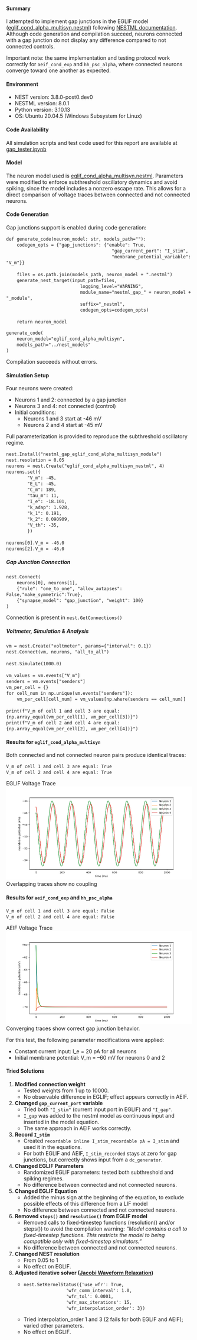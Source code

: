 #### **Summary**
I attempted to implement gap junctions in the EGLIF model ([eglif_cond_alpha_multisyn.nestml](https://github.com/dbbs-lab/cerebellar-models/blob/master/cerebellar_models/nest_models/eglif_cond_alpha_multisyn.nestml)) following [NESTML documentation](https://nestml.readthedocs.io/en/latest/running/running_nest.html#gap-junctions-electrical-synapses ). Although code generation and compilation succeed, neurons connected with a gap junction do not display any difference compared to not connected controls.

Important note: the same implementation and testing protocol work correctly for ```aeif_cond_exp``` and ```hh_psc_alpha```, where connected neurons converge toward one another as expected.
#### **Environment**
- NEST version: 3.8.0-post0.dev0
- NESTML version: 8.0.1
- Python version:  3.10.13
- OS: Ubuntu 20.04.5 (Windows Subsystem for Linux)

#### **Code Availability**
All simulation scripts and test code used for this report are available at  [gap_tester.ipynb](https://github.com/FrassettoN/io-gap-junctions-network/blob/main/nestml_gap_junctions/gap_tester.ipynb)
#### **Model**
The neuron model used is [eglif_cond_alpha_multisyn.nestml](https://github.com/dbbs-lab/cerebellar-models/blob/master/cerebellar_models/nest_models/eglif_cond_alpha_multisyn.nestml).
Parameters were modified to enforce subthreshold oscillatory dynamics and avoid spiking, since the model includes a nonzero escape rate. This allows for a direct comparison of voltage traces between connected and not connected neurons.
#### **Code Generation**
Gap junctions support is enabled during code generation:

```
def generate_code(neuron_model: str, models_path=""):
    codegen_opts = {"gap_junctions": {"enable": True,
                                        "gap_current_port": "I_stim",
                                        "membrane_potential_variable": "V_m"}}

    files = os.path.join(models_path, neuron_model + ".nestml")
    generate_nest_target(input_path=files,
                            logging_level="WARNING",
                            module_name="nestml_gap_" + neuron_model + "_module",
                            suffix="_nestml",
                            codegen_opts=codegen_opts)

    return neuron_model
```

```
generate_code(
	neuron_model="eglif_cond_alpha_multisyn", 
	models_path="../nest_models"
)
```

Compilation succeeds without errors.
#### **Simulation Setup**

Four neurons were created:
- Neurons 1 and 2: connected by a gap junction
- Neurons 3 and 4: not connected (control)
- Initial conditions:
    - Neurons 1 and 3 start at -46 mV
    - Neurons 2 and 4 start at -45 mV

Full parameterization is provided to reproduce the subthreshold oscillatory regime.

```
nest.Install("nestml_gap_eglif_cond_alpha_multisyn_module")
nest.resolution = 0.05
neurons = nest.Create("eglif_cond_alpha_multisyn_nestml", 4)
neurons.set({
        "V_m": -45,
        "E_L": -45,
        "C_m": 189,
        "tau_m": 11,
        "I_e": -18.101,
        "k_adap": 1.928,
        "k_1": 0.191,
        "k_2": 0.090909,
        "V_th": -35,
        })
        
neurons[0].V_m = -46.0
neurons[2].V_m = -46.0
```
##### Gap Junction Connection
```
nest.Connect(
	neurons[0], neurons[1], 
	{"rule": "one_to_one", "allow_autapses": False,"make_symmetric":True}, 
	{"synapse_model": "gap_junction", "weight": 100}
)
```
Connection is present in `nest.GetConnections()`
##### Voltmeter, Simulation & Analysis
```
vm = nest.Create("voltmeter", params={"interval": 0.1})
nest.Connect(vm, neurons, "all_to_all")

nest.Simulate(1000.0)

vm_values = vm.events["V_m"]
senders = vm.events["senders"]
vm_per_cell = {}
for cell_num in np.unique(vm.events["senders"]):
	vm_per_cell[cell_num] = vm_values[np.where(senders == cell_num)]

print(f"V_m of cell 1 and cell 3 are equal: {np.array_equal(vm_per_cell[1], vm_per_cell[3])}")
print(f"V_m of cell 2 and cell 4 are equal: {np.array_equal(vm_per_cell[2], vm_per_cell[4])}")
```
#### **Results for ```eglif_cond_alpha_multisyn```**
Both connected and not connected neuron pairs produce identical traces:
```
V_m of cell 1 and cell 3 are equal: True 
V_m of cell 2 and cell 4 are equal: True
```

EGLIF Voltage Trace
![EGLIF Voltage Trace](./images/EGLIF%20Voltage%20Trace.png)
Overlapping traces show no coupling

#### **Results for ```aeif_cond_exp``` and ```hh_psc_alpha```** 
```
V_m of cell 1 and cell 3 are equal: False 
V_m of cell 2 and cell 4 are equal: False
```

AEIF Voltage Trace
![AEIF Voltage Trace](./images/AEIF%20Voltage%20Trace.png)
Converging traces show correct gap junction behavior.

For this test, the following parameter modifications were applied:
- Constant current input: I_e = 20 pA for all neurons
- Initial membrane potential: V_m = –60 mV for neurons 0 and 2

#### **Tried Solutions**
1. **Modified connection weight**
	- Tested weights from 1 up to 10000.
	- No observable difference in EGLIF; effect appears correctly in AEIF.
2. **Changed `gap_current_port` variable**
	- Tried both `"I_stim"` (current input port in EGLIF) and `"I_gap"`.
	- `I_gap` was added to the nestml model as continuous input and inserted in the model equation. 
	- The same approach in AEIF works correctly.
3. **Record `I_stim`**
	- Created `recordable inline I_stim_recordable pA = I_stim` and used it in the equations.
	- For both EGLIF and AEIF, `I_stim_recorded` stays at zero for gap junctions, but correctly shows input from a `dc_generator`.
4. **Changed EGLIF Parameters**
	- Randomized EGLIF parameters: tested both subthreshold and spiking regimes.
	- No difference between connected and not connected neurons.
5. **Changed EGLIF Equation**
	- Added the minus sign at the beginning of the equation, to exclude possible effects of this difference from a LIF model
	- No difference between connected and not connected neurons.
6. **Removed `steps()` and `resolution()` from EGLIF model**
	- Removed calls to fixed-timestep functions (resolution() and/or steps()) to avoid the compilation warning: _“Model contains a call to fixed-timestep functions. This restricts the model to being compatible only with fixed-timestep simulators.”_
	- No difference between connected and not connected neurons.
7. **Changed NEST resolution**
	- From 0.05 to 1 
	- No effect on EGLIF.
8. **Adjusted iterative solver ([Jacobi Waveform Relaxation](http://journal.frontiersin.org/article/10.3389/fninf.2015.00022/full))**
	- ```
	  nest.SetKernelStatus({'use_wfr': True,
                      'wfr_comm_interval': 1.0,
                      'wfr_tol': 0.0001,
                      'wfr_max_iterations': 15,
                      'wfr_interpolation_order': 3})
	  ```
	- Tried interpolation_order 1 and 3 (2 fails for both EGLIF and AEIF); varied other parameters.
	- No effect on EGLIF.
